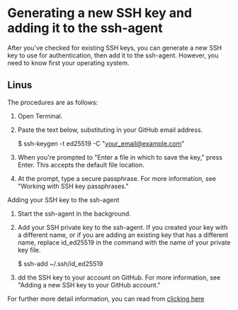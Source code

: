 # Generating a new SSH key and adding it to the ssh-agent 

After you've checked for existing SSH keys, you can generate a new SSH key to use for authentication, then add it to the ssh-agent. However, you need to know first your operating system. 

## Linus
The procedures are as follows: 
1. Open Terminal.
2. Paste the text below, substituting in your GitHub email address.

    $ ssh-keygen -t ed25519 -C "your_email@example.com"
3. When you're prompted to "Enter a file in which to save the key,"   press Enter. This accepts the default file location.
4. At the prompt, type a secure passphrase. For more information,   see "Working with SSH key passphrases."

Adding your SSH key to the ssh-agent
1. Start the ssh-agent in the background.
2. Add your SSH private key to the ssh-agent. If you created your key with a different name, or if you are adding an existing key that has a different name, replace id_ed25519 in the command with the name of your private key file.

    $ ssh-add ~/.ssh/id_ed25519

3. dd the SSH key to your account on GitHub. For more information, see "Adding a new SSH key to your GitHub account."
   

For further more detail information, you can read from [clicking here](https://docs.github.com/en/github/authenticating-to-github/connecting-to-github-with-ssh/generating-a-new-ssh-key-and-adding-it-to-the-ssh-agent)